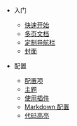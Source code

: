 * 入门

  + [快速开始](zh-cn/quickstart.md)
  + [多页文档](zh-cn/more-pages.md)
  + [定制导航栏](zh-cn/custom-navbar.md)
  + [封面](zh-cn/cover.md)

* 配置
  + [配置项](zh-cn/configuration.md)
  + [主题](zh-cn/themes.md)
  + [使用插件](zh-cn/plugins.md)
  + [Markdown 配置](zh-cn/markdown.md)
  + [代码高亮](zh-cn/language-highlight.md)
